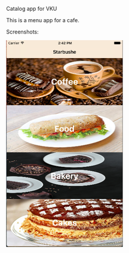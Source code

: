 Catalog app for VKU

This is a menu app for a cafe.

Screenshots:

![MainPage](/../ScreenShots/screenshot1.png?raw=true "Optional Title")
